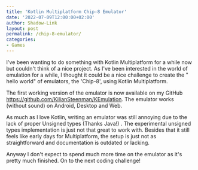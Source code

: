 ```yaml
---
title: 'Kotlin Multiplatform Chip-8 Emulator'
date: '2022-07-09T12:00:00+02:00'
author: Shadow-Link
layout: post
permalink: /chip-8-emulator/
categories:
- Games
---
```


I've been wanting to do something with Kotlin Multiplatform for a while now but couldn't think of a nice project.
As I've been interested in the world of emulation for a while, I thought it could be a nice challenge to create the "
hello world" of emulators, the 'Chip-8', using Kotlin Multiplatform.

The first working version of the emulator is now available on my GitHub https://github.com/KilianSteenman/KEmulation.
The emulator works (without sound) on Android, Desktop and Web.

As much as I love Kotlin, writing an emulator was still annoying due to the lack of proper Unsigned types (Thanks Java!)
. The experimental unsigned types implementation is just not that great to work with. Besides that it still feels like
early days for Multiplatform, the setup is just not as straightforward and documentation is outdated or lacking.

Anyway I don't expect to spend much more time on the emulator as it's pretty much finished. On to the next coding
challenge!